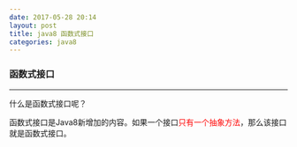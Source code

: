 ```yaml
---
date: 2017-05-28 20:14
layout: post
title: java8 函数式接口
categories: java8
---
```


### 函数式接口
----------------------------------------
什么是函数式接口呢？

函数式接口是Java8新增加的内容。如果一个接口<font color="#FF0000">只有一个抽象方法</font>，那么该接口就是函数式接口。